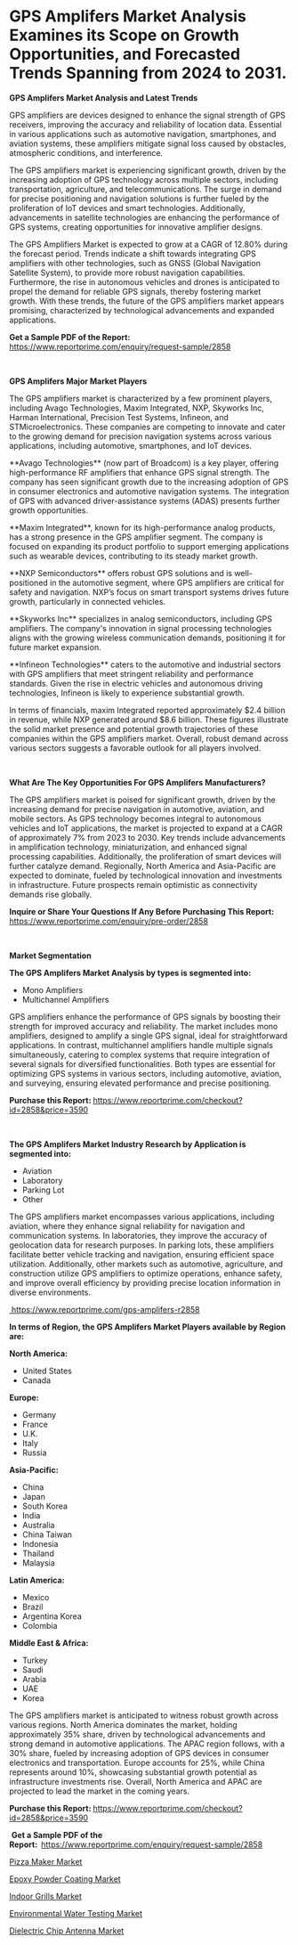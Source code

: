 <p><h1>GPS Amplifers Market Analysis Examines its Scope on Growth Opportunities, and Forecasted Trends Spanning from 2024 to 2031.</h1></p><p><strong>GPS Amplifers Market Analysis and Latest Trends</strong></p>
<p><p>GPS amplifiers are devices designed to enhance the signal strength of GPS receivers, improving the accuracy and reliability of location data. Essential in various applications such as automotive navigation, smartphones, and aviation systems, these amplifiers mitigate signal loss caused by obstacles, atmospheric conditions, and interference.</p><p>The GPS amplifiers market is experiencing significant growth, driven by the increasing adoption of GPS technology across multiple sectors, including transportation, agriculture, and telecommunications. The surge in demand for precise positioning and navigation solutions is further fueled by the proliferation of IoT devices and smart technologies. Additionally, advancements in satellite technologies are enhancing the performance of GPS systems, creating opportunities for innovative amplifier designs.</p><p>The GPS Amplifiers Market is expected to grow at a CAGR of 12.80% during the forecast period. Trends indicate a shift towards integrating GPS amplifiers with other technologies, such as GNSS (Global Navigation Satellite System), to provide more robust navigation capabilities. Furthermore, the rise in autonomous vehicles and drones is anticipated to propel the demand for reliable GPS signals, thereby fostering market growth. With these trends, the future of the GPS amplifiers market appears promising, characterized by technological advancements and expanded applications.</p></p>
<p><strong>Get a Sample PDF of the Report:&nbsp;</strong> <a href="https://www.reportprime.com/enquiry/request-sample/2858">https://www.reportprime.com/enquiry/request-sample/2858</a></p>
<p>&nbsp;</p>
<p><strong>GPS Amplifers Major Market Players</strong></p>
<p><p>The GPS amplifiers market is characterized by a few prominent players, including Avago Technologies, Maxim Integrated, NXP, Skyworks Inc, Harman International, Precision Test Systems, Infineon, and STMicroelectronics. These companies are competing to innovate and cater to the growing demand for precision navigation systems across various applications, including automotive, smartphones, and IoT devices.</p><p>**Avago Technologies** (now part of Broadcom) is a key player, offering high-performance RF amplifiers that enhance GPS signal strength. The company has seen significant growth due to the increasing adoption of GPS in consumer electronics and automotive navigation systems. The integration of GPS with advanced driver-assistance systems (ADAS) presents further growth opportunities.</p><p>**Maxim Integrated**, known for its high-performance analog products, has a strong presence in the GPS amplifier segment. The company is focused on expanding its product portfolio to support emerging applications such as wearable devices, contributing to its steady market growth.</p><p>**NXP Semiconductors** offers robust GPS solutions and is well-positioned in the automotive segment, where GPS amplifiers are critical for safety and navigation. NXP’s focus on smart transport systems drives future growth, particularly in connected vehicles.</p><p>**Skyworks Inc** specializes in analog semiconductors, including GPS amplifiers. The company's innovation in signal processing technologies aligns with the growing wireless communication demands, positioning it for future market expansion.</p><p>**Infineon Technologies** caters to the automotive and industrial sectors with GPS amplifiers that meet stringent reliability and performance standards. Given the rise in electric vehicles and autonomous driving technologies, Infineon is likely to experience substantial growth.</p><p>In terms of financials, maxim Integrated reported approximately $2.4 billion in revenue, while NXP generated around $8.6 billion. These figures illustrate the solid market presence and potential growth trajectories of these companies within the GPS amplifiers market. Overall, robust demand across various sectors suggests a favorable outlook for all players involved.</p></p>
<p>&nbsp;</p>
<p><strong>What Are The Key Opportunities For GPS Amplifers Manufacturers?</strong></p>
<p><p>The GPS amplifiers market is poised for significant growth, driven by the increasing demand for precise navigation in automotive, aviation, and mobile sectors. As GPS technology becomes integral to autonomous vehicles and IoT applications, the market is projected to expand at a CAGR of approximately 7% from 2023 to 2030. Key trends include advancements in amplification technology, miniaturization, and enhanced signal processing capabilities. Additionally, the proliferation of smart devices will further catalyze demand. Regionally, North America and Asia-Pacific are expected to dominate, fueled by technological innovation and investments in infrastructure. Future prospects remain optimistic as connectivity demands rise globally.</p></p>
<p><strong>Inquire or Share Your Questions If Any Before Purchasing This Report:</strong> <a href="https://www.reportprime.com/enquiry/pre-order/2858">https://www.reportprime.com/enquiry/pre-order/2858</a></p>
<p>&nbsp;</p>
<p><strong>Market Segmentation</strong></p>
<p><strong>The GPS Amplifers Market Analysis by types is segmented into:</strong></p>
<p><ul><li>Mono Amplifiers</li><li>Multichannel Amplifiers</li></ul></p>
<p><p>GPS amplifiers enhance the performance of GPS signals by boosting their strength for improved accuracy and reliability. The market includes mono amplifiers, designed to amplify a single GPS signal, ideal for straightforward applications. In contrast, multichannel amplifiers handle multiple signals simultaneously, catering to complex systems that require integration of several signals for diversified functionalities. Both types are essential for optimizing GPS systems in various sectors, including automotive, aviation, and surveying, ensuring elevated performance and precise positioning.</p></p>
<p><strong>Purchase this Report:&nbsp;</strong><a href="https://www.reportprime.com/checkout?id=2858&price=3590">https://www.reportprime.com/checkout?id=2858&price=3590</a></p>
<p>&nbsp;</p>
<p><strong>The GPS Amplifers Market Industry Research by Application is segmented into:</strong></p>
<p><ul><li>Aviation</li><li>Laboratory</li><li>Parking Lot</li><li>Other</li></ul></p>
<p><p>The GPS amplifiers market encompasses various applications, including aviation, where they enhance signal reliability for navigation and communication systems. In laboratories, they improve the accuracy of geolocation data for research purposes. In parking lots, these amplifiers facilitate better vehicle tracking and navigation, ensuring efficient space utilization. Additionally, other markets such as automotive, agriculture, and construction utilize GPS amplifiers to optimize operations, enhance safety, and improve overall efficiency by providing precise location information in diverse environments.</p></p>
<p><a href="https://www.reportprime.com/gps-amplifers-r2858">&nbsp;https://www.reportprime.com/gps-amplifers-r2858</a></p>
<p><strong>In terms of Region, the GPS Amplifers Market Players available by Region are:</strong></p>
<p>
    <p> <strong> North America: </strong>
        <ul>
            <li>United States</li>
            <li>Canada</li>
        </ul>
        </p> 
    <p> <strong> Europe: </strong>
        <ul>
            <li>Germany</li>
            <li>France</li>
            <li>U.K.</li>
            <li>Italy</li>
            <li>Russia</li>
        </ul>
        </p> 
    <p> <strong> Asia-Pacific: </strong>
        <ul>
            <li>China</li>
            <li>Japan</li>
            <li>South Korea</li>
            <li>India</li>
            <li>Australia</li>
            <li>China Taiwan</li>
            <li>Indonesia</li>
            <li>Thailand</li>
            <li>Malaysia</li>
        </ul>
        </p> 
    <p> <strong> Latin America: </strong>
        <ul>
            <li>Mexico</li>
            <li>Brazil</li>
            <li>Argentina Korea</li>
            <li>Colombia</li>
        </ul>
        </p> 
    <p> <strong> Middle East & Africa: </strong>
        <ul>
            <li>Turkey</li>
            <li>Saudi</li>
            <li>Arabia</li>
            <li>UAE</li>
            <li>Korea</li>
        </ul>
    </p>
    </p>
<p><p>The GPS amplifiers market is anticipated to witness robust growth across various regions. North America dominates the market, holding approximately 35% share, driven by technological advancements and strong demand in automotive applications. The APAC region follows, with a 30% share, fueled by increasing adoption of GPS devices in consumer electronics and transportation. Europe accounts for 25%, while China represents around 10%, showcasing substantial growth potential as infrastructure investments rise. Overall, North America and APAC are projected to lead the market in the coming years.</p></p>
<p><strong>Purchase this Report: </strong><a href="https://www.reportprime.com/checkout?id=2858&price=3590">https://www.reportprime.com/checkout?id=2858&price=3590</a></p>
<p>&nbsp;<strong>Get a Sample PDF of the Report:&nbsp;&nbsp;</strong><a href="https://www.reportprime.com/enquiry/request-sample/2858">https://www.reportprime.com/enquiry/request-sample/2858</a></p>
<p><strong></strong></p>
<p><p><a href="https://issuu.com/reportprime-2/docs/pizza-maker-market-size-2030.pptx_412ac656342e06">Pizza Maker Market</a></p><p><a href="https://www.linkedin.com/pulse/epoxy-powder-coating-market-trends-strategic-insights-2024-tbplc?trackingId=w6FJszxmS4KnEC6ITkw3pg%3D%3D">Epoxy Powder Coating Market</a></p><p><a href="https://issuu.com/reportprime-2/docs/indoor-grills-market-size-2030.pptx_e40b76cc0ac122">Indoor Grills Market</a></p><p><a href="https://www.linkedin.com/pulse/global-environmental-water-testing-market-status-2024-2031-dytlc?trackingId=baQPvdneQEG%2BmP6Cvb6ybQ%3D%3D">Environmental Water Testing Market</a></p><p><a href="https://github.com/abbislposival/Market-Research-Report-List-1/blob/main/dielectric-chip-antenna-market.md">Dielectric Chip Antenna Market</a></p></p>